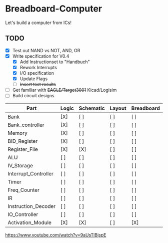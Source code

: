 # Breadboard-Computer
Let's build a computer from ICs!

## TODO
- [X] Test out NAND vs NOT, AND, OR
- [X] Write specification for V0.4
  - [X] Add Instructionset to "Handbuch"
  - [X] Rework Interrupts
  - [X] I/O specification
  - [X] Update Flags
  - [ ] ~~Insert test results~~
- [ ] Get familiar with ~~EAGLE/Target3001~~ Kicad/Logisim
- [ ] Build circuit designs

| Part                  | Logic | Schematic | Layout | Breadboard | Etching | Soldering | Documenation | Engineer |
|-----------------------|-------|-----------|--------|------------|---------|-----------|--------------|----------|
| Bank                  | [X]   | [ ]       | [ ]    | [ ]        | [ ]     | [ ]       | [ ]          | alex     |
| Bank\_controller      | [X]   | [ ]       | [ ]    | [ ]        | [ ]     | [ ]       | [ ]          | alex     |
| Memory                | [X]   | [ ]       | [ ]    | [ ]        | [ ]     | [ ]       | [ ]          | alex     |
| BID\_Register         | [X]   | [ ]       | [ ]    | [ ]        | [ ]     | [ ]       | [ ]          | alex     |
| Register\_File        | [X]   | [X]       | [ ]    | [ ]        | [ ]     | [ ]       | [ ]          | alex     |
| ALU                   | [ ]   | [ ]       | [ ]    | [ ]        | [ ]     | [ ]       | [ ]          | simon    |
| IV\_Storage           | [ ]   | [ ]       | [ ]    | [ ]        | [ ]     | [ ]       | [ ]          | alex     |
| Interrupt\_Controller | [ ]   | [ ]       | [ ]    | [ ]        | [ ]     | [ ]       | [ ]          | simon    |
| Timer                 | [ ]   | [ ]       | [ ]    | [ ]        | [ ]     | [ ]       | [ ]          | alex     |
| Freq\_Counter         | [ ]   | [ ]       | [ ]    | [ ]        | [ ]     | [ ]       | [ ]          | simon    |
| IR                    | [ ]   | [ ]       | [ ]    | [ ]        | [ ]     | [ ]       | [ ]          | alex     |
| Instruction\_Decoder  | [ ]   | [ ]       | [ ]    | [ ]        | [ ]     | [ ]       | [ ]          | alex     |
| IO\_Controller        | [ ]   | [ ]       | [ ]    | [ ]        | [ ]     | [ ]       | [ ]          | simon    |
| Activation\_Module    | [X]   | [X]       | [ ]    | [X]        | [ ]     | [ ]       | [ ]          | alex     |

https://www.youtube.com/watch?v=9aUsTlBjspE
